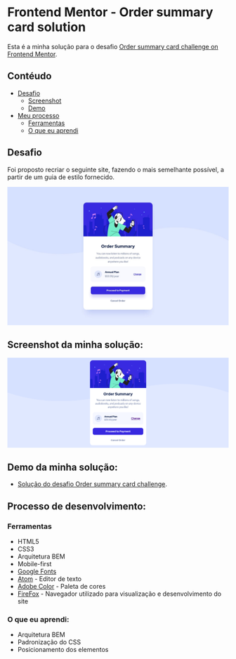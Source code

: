 # Frontend Mentor - Order summary card solution

Esta é a minha solução para o desafio [Order summary card challenge on Frontend Mentor](https://www.frontendmentor.io/challenges/order-summary-component-QlPmajDUj).

## Contéudo

- [Desafio](#desafio)
    - [Screenshot](#screenshot)
    - [Demo](#demo)
- [Meu processo](#meu-processo)
    - [Ferramentas](#ferramentas)
    - [O que eu aprendi](#o-que-eu-aprendi)


## Desafio
Foi proposto recriar o seguinte site, fazendo o mais semelhante possível, a partir de um guia de estilo fornecido.

![](/design/desktop-design.jpg)

## Screenshot da minha solução:

![](/design/screenshot-solução.png)


## Demo da minha solução:

- [Solução do desafio Order summary card challenge](https://brunosilvafaria.github.io/order-summary-component-main-/).

## Processo de desenvolvimento:

### Ferramentas

- HTML5
- CSS3
- Arquitetura BEM
- Mobile-first
- [Google Fonts](https://fonts.google.com)
- [Atom](https://atom.io/) - Editor de texto
- [Adobe Color](https://color.adobe.com/pt/create/color-wheel) - Paleta de cores
- [FireFox](https://www.mozilla.org/pt-BR/firefox/new/) - Navegador utilizado para visualização e desenvolvimento do site


### O que eu aprendi:

- Arquitetura BEM
- Padronização do CSS
- Posicionamento dos elementos


